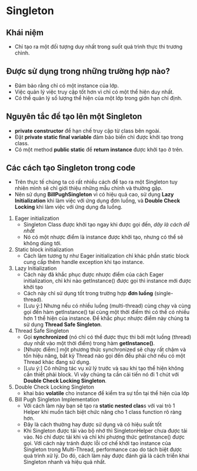 # Singleton

## Khái niệm
- Chỉ tạo ra một đối tượng duy nhất trong suốt quá trình thực  thi trương chình.
## Được sử dụng trong những trường hợp nào?
- Đảm bảo rằng chỉ có một instance của lớp.
- Việc quản lý việc truy cập tốt hơn vì chỉ có một thể hiện duy nhất.
- Có thể quản lý số lượng thể hiện của một lớp trong giớn hạn chỉ định.
## Nguyên tắc để tạo lên một Singleton
- **private constructor** để hạn chế truy cập từ class bên ngoài.
- Đặt **private static final variable** đảm bảo biến chỉ được khởi tạo trong class.
- Có một method **public static** để **return instance** được khởi tạo ở trên.
## Các cách tạo Singleton trong code
- Trên thực tế chúng ta có rất nhiều cách để tạo ra một Singleton tuy nhiên mình sẽ chỉ giới thiệu những mẫu chính và thường gặp.
- Nên sử dụng **BillPughSingleton** vì có hiệu quả cao, sử dụng **Lazy Initialization** khi làm việc với ứng dụng đơn luồng, và **Double Check Locking** khi làm việc với ứng dụng đa luồng.
1. Eager initialization
    + Singleton Class được khởi tạo ngay khi được gọi đến, *dây là cách dễ nhất* 
    + Nó có một nhược điểm là instance được khởi tạo, nhưng có thể sẽ không dùng tới.
2. Static block initialization
    + Cách làm tương tự như Eager initialization chỉ khác phần static block cung cấp thêm handle exception khi tạo instance.
3. Lazy Initialization
    + Cách này đã khắc phục được nhược điểm của cách Eager initialization, chỉ khi nào getInstance() được gọi thì instance mới được khởi tạo
    + Cách này chỉ sử dụng tốt trong trường hợp **đơn luồng** (single-thread).
    + [Lưu ý:] Nhưng nếu có nhiều luồng (multi-thread) cùng chạy và cùng gọi đến hàm getInstance() tại cùng một thời điểm thì có thể có nhiều hơn 1 thể hiện của instance. Để khắc phục nhược điểm này chúng ta sử dụng **Thread Safe Singleton**.
4. Thread Safe Singleton
    + Gọi **synchronized** (nó chỉ có thể được thực thi bởi một luồng (thread) duy nhất vào một thời điểm) trong hàm  **getInstance()**.
    + [Nhược điểm:] một phương thức synchronized sẽ chạy rất chậm và tốn hiệu năng, bất kỳ Thread nào gọi đến đều phải chờ nếu có một Thread khác đang sử dụng.
    + [Lưu ý:] Có những tác vụ xử lý trước và sau khi tạo thể hiện không cần thiết phải block. Vì vậy chúng ta cần cải tiến nó đi 1 chút với **Double Check Locking Singleton**.
5. Double Check Locking Singleton
    + khai báo **volatile** cho instance để kiểm tra sự tồn tại thể hiện của lớp
6. Bill Pugh Singleton Implementation
    + Với cách làm này bạn sẽ tạo ra **static nested clas**s với vai trò 1 Helper khi muốn tách biệt chức năng cho 1 class function rõ ràng hơn.
    + Đây là cách thường hay được sử dụng và có hiệu suất tốt
    + Khi Singleton được tải vào bộ nhớ thì SingletonHelper chưa được tải vào. Nó chỉ được tải khi và chỉ khi phương thức getInstance() được gọi. Với cách này tránh được lỗi cơ chế khởi tạo instance của Singleton trong Multi-Thread, performance cao do tách biệt được quá trình xử lý. Do đó, cách làm này được đánh giá là cách triển khai Singleton nhanh và hiệu quả nhất.